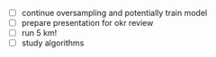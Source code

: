 - [ ] continue oversampling and potentially train model
- [ ] prepare presentation for okr review
- [ ] run 5 km!
- [ ] study algorithms